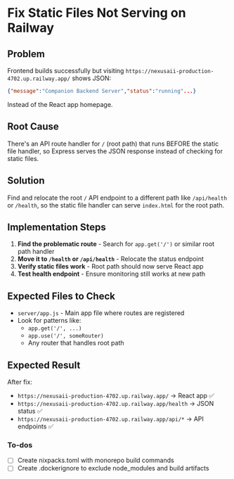 <!-- b0080f41-21fc-4b9d-a120-ecf1accb710d b2807a40-0f0e-45b2-999b-356347b3ce9b -->
# Fix Static Files Not Serving on Railway

## Problem

Frontend builds successfully but visiting `https://nexusaii-production-4702.up.railway.app/` shows JSON:

```json
{"message":"Companion Backend Server","status":"running"...}
```

Instead of the React app homepage.

## Root Cause

There's an API route handler for `/` (root path) that runs BEFORE the static file handler, so Express serves the JSON response instead of checking for static files.

## Solution

Find and relocate the root `/` API endpoint to a different path like `/api/health` or `/health`, so the static file handler can serve `index.html` for the root path.

## Implementation Steps

1. **Find the problematic route** - Search for `app.get('/')` or similar root path handler
2. **Move it to `/health` or `/api/health`** - Relocate the status endpoint
3. **Verify static files work** - Root path should now serve React app
4. **Test health endpoint** - Ensure monitoring still works at new path

## Expected Files to Check

- `server/app.js` - Main app file where routes are registered
- Look for patterns like:
  - `app.get('/', ...)`  
  - `app.use('/', someRouter)`
  - Any router that handles root path

## Expected Result

After fix:

- `https://nexusaii-production-4702.up.railway.app/` → React app ✅
- `https://nexusaii-production-4702.up.railway.app/health` → JSON status ✅
- `https://nexusaii-production-4702.up.railway.app/api/*` → API endpoints ✅

### To-dos

- [ ] Create nixpacks.toml with monorepo build commands
- [ ] Create .dockerignore to exclude node_modules and build artifacts